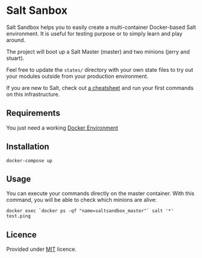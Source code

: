 # Salt Sanbox

Salt Sandbox helps you to easily create a multi-container Docker-based Salt environment. It is useful for testing purpose or to simply learn and play around.

The project will boot up a Salt Master (master) and two minions (jerry and stuart).

Feel free to update the `states/` directory with your own state files to try out your modules outside from your production environment.

If you are new to Salt, check out [a cheatsheet](cheatsheed.md) and run your first commands on this infrastructure.

## Requirements

You just need a working [Docker Environment](https://docs.docker.com/engine/)

## Installation

```
docker-compose up
```

## Usage

You can execute your commands directly on the master container.
With this command, you will be able to check which minions are alive:

```
docker exec `docker ps -qf "name=saltsandbox_master"` salt '*' test.ping
```

## Licence

Provided under [MIT](https://en.wikipedia.org/wiki/MIT_License) licence.
